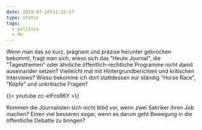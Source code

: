 ```yaml
---
date: 2019-07-16T11:12:57
type: status
tags:
  - politics
  - de
---
```


Wenn man das so kurz, prägnant und präzise herunter gebrochen bekommt, fragt man sich, wieso sich das "Heute Journal", die "Tagesthemen" oder ähnliche öffentlich-rechtliche Programme nicht damit auseinander setzen? Vielleicht mal mit Hintergrundberichten und kritischen Interviews? Wieso bekomme ich dort stattdessen nur ständig "Horse Race", "Köpfe" und unkritische Fragen?

{{< youtube cc-elFcs96Y >}}

Kommen die Journalisten sich nicht blöd vor, wenn zwei Satiriker ihren Job machen? Einen viel besseren sogar, wenn es darum geht Bewegung in die öffentliche Debatte zu bringen?
